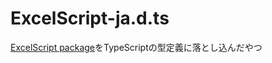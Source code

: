 # ExcelScript-ja.d.ts

[ExcelScript package]をTypeScriptの型定義に落とし込んだやつ

[ExcelScript package]: https://learn.microsoft.com/ja-jp/javascript/api/office-scripts/excelscript?view=office-scripts "ExcelScript package - Office Scripts | Microsoft Learn"
